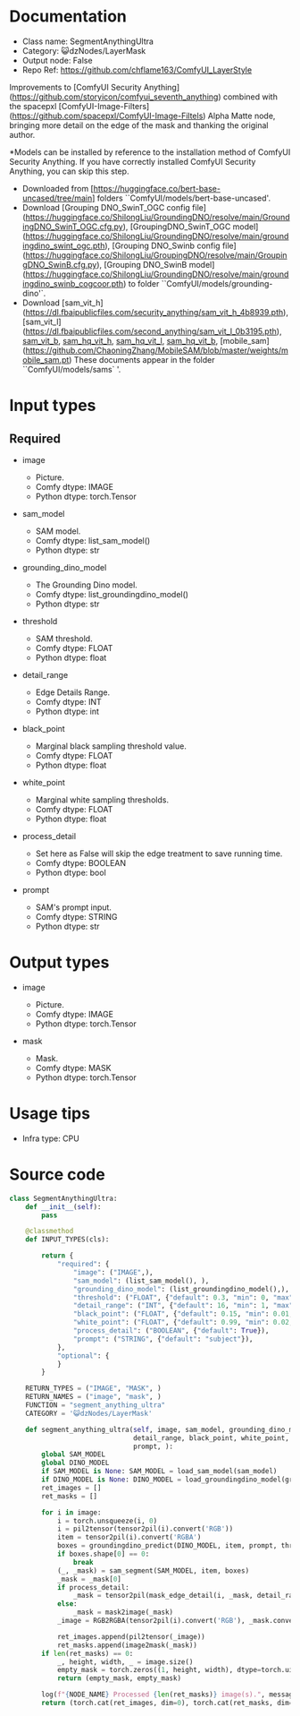 # Documentation
- Class name: SegmentAnythingUltra
- Category: 😺dzNodes/LayerMask
- Output node: False
- Repo Ref: https://github.com/chflame163/ComfyUI_LayerStyle

Improvements to [ComfyUI Security Anything] (https://github.com/storyicon/comfyui_seventh_anything) combined with the spacepxl [ComfyUI-Image-Filters] (https://github.com/spacepxl/ComfyUI-Image-Filtels) Alpha Matte node, bringing more detail on the edge of the mask and thanking the original author.

*Models can be installed by reference to the installation method of ComfyUI Security Anything. If you have correctly installed ComfyUI Security Anything, you can skip this step.
* Downloaded from [https://huggingface.co/bert-base-uncased/tree/main] folders ``ComfyUI/models/bert-base-uncased'.
* Download [Grouping DNO_SwinT_OGC config file] (https://huggingface.co/ShilongLiu/GroundingDNO/resolve/main/GroundingDNO_SwinT_OGC.cfg.py), [GroupingDNO_SwinT_OGC model] (https://huggingface.co/ShilongLiu/GroundingDNO/resolve/main/groundingdino_swint_ogc.pth),
[Grouping DNO_Swinb config file] (https://huggingface.co/ShilongLiu/GroupingDNO/resolve/main/GroupingDNO_SwinB.cfg.py), [Grouping DNO_SwinB model] (https://huggingface.co/ShilongLiu/GroundingDNO/resolve/main/groundingdino_swinb_cogcoor.pth) to folder ``ComfyUI/models/grounding-dino'`.
* Download [sam_vit_h] (https://dl.fbaipublicfiles.com/security_anything/sam_vit_h_4b8939.pth), [sam_vit_l] (https://dl.fbaipublicfiles.com/second_anything/sam_vit_l_0b3195.pth),
[sam_vit_b](https://dl.fbaipublicfiles.com/segment_anything/sam_vit_b_01ec64.pth), [sam_hq_vit_h](https://huggingface.co/lkeab/hq-sam/resolve/main/sam_hq_vit_h.pth),
[sam_hq_vit_l](https://huggingface.co/lkeab/hq-sam/resolve/main/sam_hq_vit_l.pth), [sam_hq_vit_b](https://huggingface.co/lkeab/hq-sam/resolve/main/sam_hq_vit_b.pth),
[mobile_sam] (https://github.com/ChaoningZhang/MobileSAM/blob/master/weights/mobile_sam.pt) These documents appear in the folder ``ComfyUI/models/sams` '.

# Input types

## Required

- image
    - Picture.
    - Comfy dtype: IMAGE
    - Python dtype: torch.Tensor

- sam_model
    - SAM model.
    - Comfy dtype: list_sam_model()
    - Python dtype: str

- grounding_dino_model
    - The Grounding Dino model.
    - Comfy dtype: list_groundingdino_model()
    - Python dtype: str

- threshold
    - SAM threshold.
    - Comfy dtype: FLOAT
    - Python dtype: float

- detail_range
    - Edge Details Range.
    - Comfy dtype: INT
    - Python dtype: int

- black_point
    - Marginal black sampling threshold value.
    - Comfy dtype: FLOAT
    - Python dtype: float

- white_point
    - Marginal white sampling thresholds.
    - Comfy dtype: FLOAT
    - Python dtype: float

- process_detail
    - Set here as False will skip the edge treatment to save running time.
    - Comfy dtype: BOOLEAN
    - Python dtype: bool

- prompt
    - SAM's prompt input.
    - Comfy dtype: STRING
    - Python dtype: str

# Output types

- image
    - Picture.
    - Comfy dtype: IMAGE
    - Python dtype: torch.Tensor

- mask
    - Mask.
    - Comfy dtype: MASK
    - Python dtype: torch.Tensor

# Usage tips
- Infra type: CPU

# Source code
```python
class SegmentAnythingUltra:
    def __init__(self):
        pass

    @classmethod
    def INPUT_TYPES(cls):

        return {
            "required": {
                "image": ("IMAGE",),
                "sam_model": (list_sam_model(), ),
                "grounding_dino_model": (list_groundingdino_model(),),
                "threshold": ("FLOAT", {"default": 0.3, "min": 0, "max": 1.0, "step": 0.01}),
                "detail_range": ("INT", {"default": 16, "min": 1, "max": 256, "step": 1}),
                "black_point": ("FLOAT", {"default": 0.15, "min": 0.01, "max": 0.98, "step": 0.01}),
                "white_point": ("FLOAT", {"default": 0.99, "min": 0.02, "max": 0.99, "step": 0.01}),
                "process_detail": ("BOOLEAN", {"default": True}),
                "prompt": ("STRING", {"default": "subject"}),
            },
            "optional": {
            }
        }

    RETURN_TYPES = ("IMAGE", "MASK", )
    RETURN_NAMES = ("image", "mask", )
    FUNCTION = "segment_anything_ultra"
    CATEGORY = '😺dzNodes/LayerMask'

    def segment_anything_ultra(self, image, sam_model, grounding_dino_model, threshold,
                               detail_range, black_point, white_point, process_detail,
                               prompt, ):
        global SAM_MODEL
        global DINO_MODEL
        if SAM_MODEL is None: SAM_MODEL = load_sam_model(sam_model)
        if DINO_MODEL is None: DINO_MODEL = load_groundingdino_model(grounding_dino_model)
        ret_images = []
        ret_masks = []

        for i in image:
            i = torch.unsqueeze(i, 0)
            i = pil2tensor(tensor2pil(i).convert('RGB'))
            item = tensor2pil(i).convert('RGBA')
            boxes = groundingdino_predict(DINO_MODEL, item, prompt, threshold)
            if boxes.shape[0] == 0:
                break
            (_, _mask) = sam_segment(SAM_MODEL, item, boxes)
            _mask = _mask[0]
            if process_detail:
                _mask = tensor2pil(mask_edge_detail(i, _mask, detail_range, black_point, white_point))
            else:
                _mask = mask2image(_mask)
            _image = RGB2RGBA(tensor2pil(i).convert('RGB'), _mask.convert('L'))

            ret_images.append(pil2tensor(_image))
            ret_masks.append(image2mask(_mask))
        if len(ret_masks) == 0:
            _, height, width, _ = image.size()
            empty_mask = torch.zeros((1, height, width), dtype=torch.uint8, device="cpu")
            return (empty_mask, empty_mask)

        log(f"{NODE_NAME} Processed {len(ret_masks)} image(s).", message_type='finish')
        return (torch.cat(ret_images, dim=0), torch.cat(ret_masks, dim=0),)
```